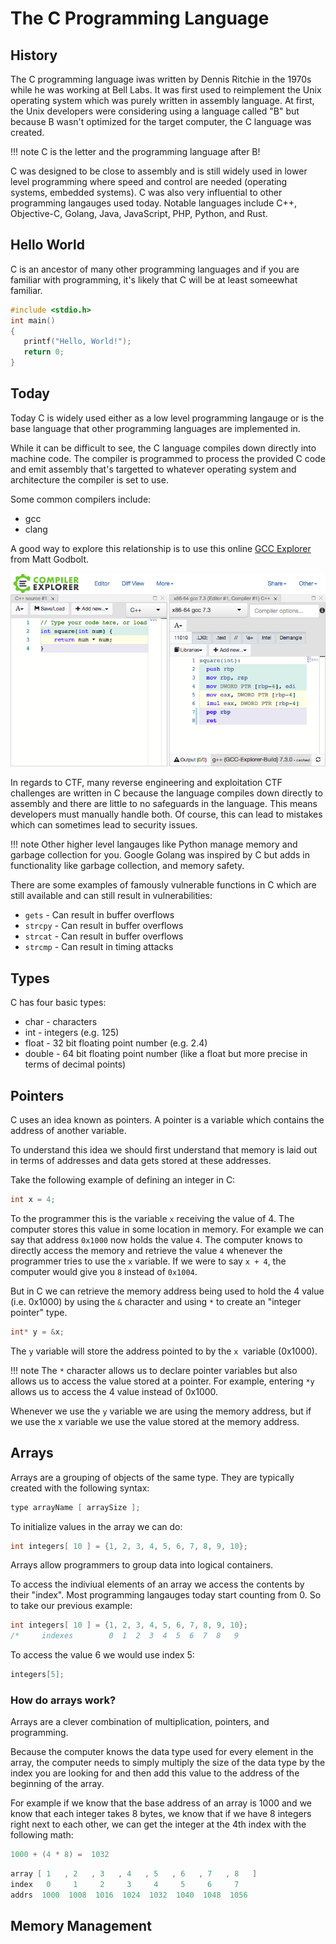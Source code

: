 # The C Programming Language

## History

The C programming language iwas written by Dennis Ritchie in the 1970s while he was working at Bell Labs. It was first used to reimplement the Unix operating system which was purely written in assembly language. At first, the Unix developers were considering using a language called "B" but because B wasn't optimized for the target computer, the C language was created.

!!! note
    C is the letter and the programming language after B!

C was designed to be close to assembly and is still widely used in lower level programming where speed and control are needed (operating systems, embedded systems). C was also very influential to other programming langauges used today. Notable languages include C++, Objective-C, Golang, Java, JavaScript, PHP, Python, and Rust.


## Hello World

C is an ancestor of many other programming languages and if you are familiar with programming, it's likely that C will be at least someewhat familiar.

```c
#include <stdio.h>
int main()
{
   printf("Hello, World!");
   return 0;
}
```


## Today

Today C is widely used either as a low level programming langauge or is the base language that other programming languages are implemented in.

While it can be difficult to see, the C language compiles down directly into machine code. The compiler is programmed to process the provided C code and emit assembly that's targetted to whatever operating system and architecture the compiler is set to use.

Some common compilers include:

 * gcc
 * clang

A good way to explore this relationship is to use this online [GCC Explorer](https://godbolt.org/#) from Matt Godbolt.

![GCC Explorer](images/godbold-org.png)

In regards to CTF, many reverse engineering and exploitation CTF challenges are written in C because the language compiles down directly to assembly and there are little to no safeguards in the language. This means developers must manually handle both. Of course, this can lead to mistakes which can sometimes lead to security issues.

!!! note
    Other higher level langauges like Python manage memory and garbage collection for you. Google Golang was inspired by C but adds in functionality like garbage collection, and memory safety.

There are some examples of famously vulnerable functions in C which are still available and can still result in vulnerabilities:

 * `gets` - Can result in buffer overflows
 * `strcpy` - Can result in buffer overflows
 * `strcat` - Can result in buffer overflows
 * `strcmp` - Can result in timing attacks

## Types

C has four basic types:

 * char - characters
 * int - integers (e.g. 125)
 * float - 32 bit floating point number (e.g. 2.4)
 * double - 64 bit floating point number (like a float but more precise in terms of decimal points)

## Pointers

C uses an idea known as pointers. A pointer is a variable which contains the address of another variable.

To understand this idea we should first understand that memory is laid out in terms of addresses and data gets stored at these addresses.

Take the following example of defining an integer in C:

```c
int x = 4;
```

To the programmer this is the variable `x` receiving the value of 4. The computer stores this value in some location in memory. For example we can say that address `0x1000` now holds the value `4`. The computer knows to directly access the memory and retrieve the value `4` whenever the programmer tries to use the `x` variable. If we were to say `x + 4`, the computer would give you `8` instead of `0x1004`.

But in C we can retrieve the memory address being used to hold the 4 value (i.e. 0x1000) by using the `&` character and using `*` to create an "integer pointer" type.

```c
int* y = &x;
```

The `y` variable will store the address pointed to by the `x `variable (0x1000).

!!! note
    The `*` character allows us to declare pointer variables but also allows us to access the value stored at a pointer. For example, entering `*y` allows us to access the 4 value instead of 0x1000.

Whenever we use the `y` variable we are using the memory address, but if we use the x variable we use the value stored at the memory address.

## Arrays

Arrays are a grouping of objects of the same type. They are typically created with the following syntax:

```c
type arrayName [ arraySize ];
```

To initialize values in the array we can do:

```c
int integers[ 10 ] = {1, 2, 3, 4, 5, 6, 7, 8, 9, 10};
```

Arrays allow programmers to group data into logical containers.

To access the indiviual elements of an array we access the contents by their "index". Most programming langauges today start counting from 0. So to take our previous example:

```c
int integers[ 10 ] = {1, 2, 3, 4, 5, 6, 7, 8, 9, 10};
/*     indexes        0  1  2  3  4  5  6  7  8   9
```

To access the value 6 we would use index 5:

```c
integers[5];
```

### How do arrays work?

Arrays are a clever combination of multiplication, pointers, and programming.

Because the computer knows the data type used for every element in the array, the computer needs to simply multiply the size of the data type by the index you are looking for and then add this value to the address of the beginning of the array.

For example if we know that the base address of an array is 1000 and we know that each integer takes 8 bytes, we know that if we have 8 integers right next to each other, we can get the integer at the 4th index with the following math:

```c
1000 + (4 * 8) =  1032
```

```c
array [ 1   , 2   , 3   , 4   , 5   , 6   , 7   , 8   ]
index   0     1     2     3     4     5     6     7
addrs  1000  1008  1016  1024  1032  1040  1048  1056
```

## Memory Management